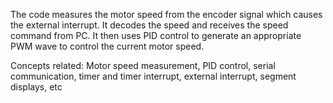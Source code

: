 The code measures the motor speed from the encoder signal which causes the external
            interrupt. It decodes the speed and receives the speed command from PC. It then uses
            PID control to generate an appropriate PWM wave to control the current motor speed.

Concepts related:   Motor speed measurement, PID control, serial communication, timer and timer interrupt, 
            external interrupt, segment displays, etc 
